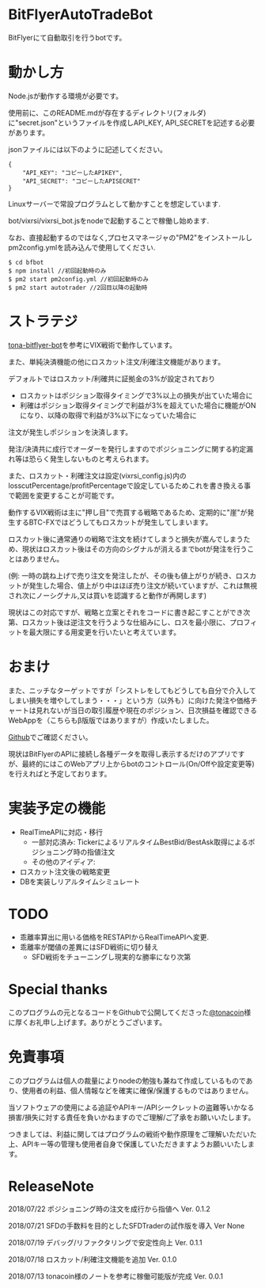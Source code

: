 # BitFlyerAutoTradeBot

BitFlyerにて自動取引を行うbotです。

# 動かし方
Node.jsが動作する環境が必要です。

使用前に、このREADME.mdが存在するディレクトリ(フォルダ)に"secret.json"というファイルを作成しAPI_KEY, API_SECRETを記述する必要があります。

jsonファイルには以下のように記述してください。
	
	{
		"API_KEY": "コピーしたAPIKEY",
		"API_SECRET": "コピーしたAPISECRET"
	}	

Linuxサーバーで常設プログラムとして動かすことを想定しています.

bot/vixrsi/vixrsi_bot.jsをnodeで起動することで稼働し始めます.

なお、直接起動するのではなく,プロセスマネージャの"PM2"をインストールしpm2config.ymlを読み込んで使用してください.
	
	$ cd bfbot
	$ npm install //初回起動時のみ
	$ pm2 start pm2config.yml //初回起動時のみ
	$ pm2 start autotrader //2回目以降の起動時
	
# ストラテジ
[tona-bitflyer-bot](https://note.mu/tonacoin)を参考にVIX戦術で動作しています。

また、単純決済機能の他にロスカット注文/利確注文機能があります。

デフォルトではロスカット/利確共に証拠金の3%が設定されており

- ロスカットはポジション取得タイミングで3%以上の損失が出ていた場合に
- 利確はポジション取得タイミングで利益が3%を超えていた場合に機能がONになり、以降の取得で利益が3%以下になっていた場合に

注文が発生しポジションを決済します。

発注/決済共に成行でオーダーを発行しますのでポジショニングに関する約定漏れ等は恐らく発生しないものと考えられます。

また、ロスカット・利確注文は設定(vixrsi_config.js)内のlosscutPercentage/profitPercentageで設定しているためこれを書き換える事で範囲を変更することが可能です。


動作するVIX戦術は主に"押し目"で売買する戦略であるため、定期的に"崖"が発生するBTC-FXではどうしてもロスカットが発生してしまいます。

ロスカット後に通常通りの戦略で注文を続けてしまうと損失が嵩んでしまうため、現状はロスカット後はその方向のシグナルが消えるまでbotが発注を行うことはありません。

(例: 一時の跳ね上げで売り注文を発注したが、その後も値上がりが続き、ロスカットが発生した場合、値上がり中はほぼ売り注文が続いていますが、これは無視され次にノーシグナル,又は買いを認識すると動作が再開します)

現状はこの対応ですが、戦略と立案とそれをコードに書き起こすことができ次第、ロスカット後は逆注文を行うような仕組みにし、ロスを最小限に、プロフィットを最大限にする用変更を行いたいと考えています。

# おまけ

また、ニッチなターゲットですが「シストレをしてもどうしても自分で介入してしまい損失を増やしてしまう・・・」という方（以外も）に向けた発注や価格チャートは見れないが当日の取引履歴や現在のポジション、日次損益を確認できるWebAppを（こちらもβ版版ではありますが）作成いたしました。

[Github](https://github.com/ryoctrl/BitFlyerBotStatus)でご確認ください。

現状はBitFlyerのAPIに接続し各種データを取得し表示するだけのアプリですが、最終的にはこのWebアプリ上からbotのコントロール(On/Offや設定変更等)を行えればと予定しております。

# 実装予定の機能

- RealTimeAPIに対応・移行
	- 一部対応済み: TickerによるリアルタイムBestBid/BestAsk取得によるポジショニング時の指値注文
	- その他のアイディア: 
- ロスカット注文後の戦略変更
- DBを実装しリアルタイムシミュレート

# TODO

- 乖離率算出に用いる価格をRESTAPIからRealTimeAPIへ変更.
- 乖離率が閾値の差異にはSFD戦術に切り替え
	- SFD戦術をチューニングし現実的な勝率になり次第



# Special thanks

このプログラムの元となるコードをGithubで公開してくださった[@tonacoin](https://twitter.com/tonacoin)様に厚くお礼申し上げます。ありがとうございます。


# 免責事項

このプログラムは個人の裁量によりnodeの勉強も兼ねて作成しているものであり、使用者の利益、個人情報などを確実に確保/保護するものではありません。

当ソフトウェアの使用による追証やAPIキー/APIシークレットの盗難等いかなる損害/損失に対する責任を負いかねますのでご理解/ご了承をお願いいたします。

つきましては、利益に関してはプログラムの戦術や動作原理をご理解いただいた上、APIキー等の管理も使用者自身で保護していただきますようお願いいたします。

# ReleaseNote

2018/07/22 ポジショニング時の注文を成行から指値へ		Ver. 0.1.2

2018/07/21 SFDの手数料を目的としたSFDTraderの試作版を導入	Ver None

2018/07/19 デバッグ/リファクタリングで安定性向上		Ver. 0.1.1

2018/07/18 ロスカット/利確注文機能を追加			Ver. 0.1.0

2018/07/13 tonacoin様のノートを参考に稼働可能版が完成 		Ver. 0.0.1
